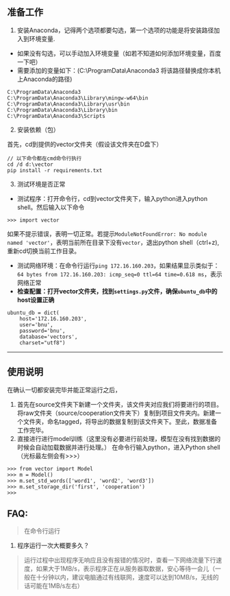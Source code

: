 
## 准备工作
1. 安装Anaconda，记得两个选项都要勾选，第一个选项的功能是将安装路径加入到环境变量.  
* 如果没有勾选，可以手动加入环境变量（如若不知道如何添加环境变量，百度一下吧）  
* 需要添加的变量如下：(C:\ProgramData\Anaconda3 将该路径替换成你本机上Anaconda的路径)
```
C:\ProgramData\Anaconda3
C:\ProgramData\Anaconda3\Library\mingw-w64\bin
C:\ProgramData\Anaconda3\Library\usr\bin
C:\ProgramData\Anaconda3\Library\bin
C:\ProgramData\Anaconda3\Scripts
```
2. 安装依赖（包）

首先，cd到提供的vector文件夹（假设该文件夹在D盘下）
```
// 以下命令都在cmd命令行执行
cd /d d:\vector
pip install -r requirements.txt
```
3. 测试环境是否正常  

* 测试程序：打开命令行，cd到vector文件夹下，输入python进入python shell。然后输入以下命令
```
>>> import vector
```
如果不提示错误，表明一切正常。若提示`ModuleNotFoundError: No module named 'vector'`，表明当前所在目录下没有`vector`，退出python shell（ctrl+z), 重新cd切换当前工作目录。
* 测试网络环境：在命令行运行`ping 172.16.160.203`，如果结果显示类似于：`64 bytes from 172.16.160.203: icmp_seq=0 ttl=64 time=0.618 ms`，表示网络正常
* __检查配置：打开vector文件夹，找到`settings.py`文件，确保`ubuntu_db`中的host设置正确__
```
ubuntu_db = dict(
    host='172.16.160.203', 
    user='bnu', 
    password='bnu', 
    database='vectors',
    charset="utf8")
```
---
## 使用说明
在确认一切都安装完毕并能正常运行之后，
1. 首先在source文件夹下新建一个文件夹，该文件夹对应我们将要进行的项目。将raw文件夹（source/cooperation文件夹下）复制到项目文件夹内。新建一个文件夹，命名tagged，将导出的数据复制到该文件夹下。至此，数据准备工作完毕。
2. 直接进行进行model训练（这里没有必要进行前处理，模型在没有找到数据的时候会自动加载数据并进行处理。）
在命令行输入python，进入Python shell（光标最左侧会有>>>）
```
>>> from vector import Model
>>> m = Model()
>>> m.set_std_words(['word1', 'word2', 'word3'])
>>> m.set_storage_dir('first', 'cooperation')
>>> 
```
## FAQ:
> 在命令行运行
1. 程序运行一次大概要多久？
> 运行过程中出现程序无响应且没有报错的情况时，查看一下网络流量下行速度，如果大于1MB/s，表示程序正在从服务器取数据，安心等待一会儿（一般在十分钟以内，建议电脑通过有线联网，速度可以达到10MB/s，无线的话可能在1MB/s左右）


